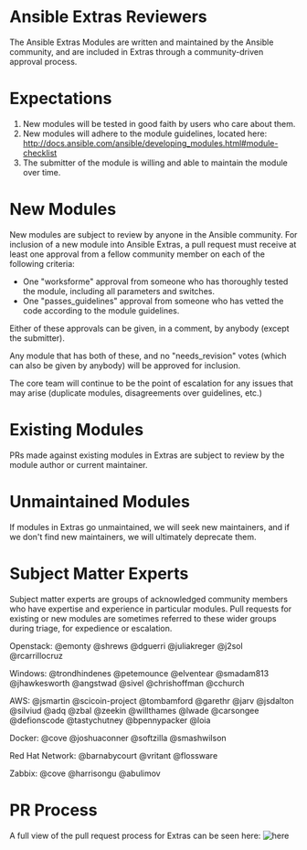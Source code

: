 Ansible Extras Reviewers
====================
The Ansible Extras Modules are written and maintained by the Ansible community, and are included in Extras through a community-driven approval process. 

Expectations
=======

1. New modules will be tested in good faith by users who care about them. 
2. New modules will adhere to the module guidelines, located here: http://docs.ansible.com/ansible/developing_modules.html#module-checklist
3. The submitter of the module is willing and able to maintain the module over time.

New Modules
=======

New modules are subject to review by anyone in the Ansible community. For inclusion of a new module into Ansible Extras, a pull request must receive at least one approval from a fellow community member on each of the following criteria:

* One "worksforme" approval from someone who has thoroughly tested the module, including all parameters and switches.
* One "passes_guidelines" approval from someone who has vetted the code according to the module guidelines.

Either of these approvals can be given, in a comment, by anybody (except the submitter).

Any module that has both of these, and no "needs_revision" votes (which can also be given by anybody) will be approved for inclusion.

The core team will continue to be the point of escalation for any issues that may arise (duplicate modules, disagreements over guidelines, etc.)

Existing Modules
=======

PRs made against existing modules in Extras are subject to review by the module author or current maintainer. 

Unmaintained Modules
=======

If modules in Extras go unmaintained, we will seek new maintainers, and if we don't find new
maintainers, we will ultimately deprecate them.

Subject Matter Experts
=======

Subject matter experts are groups of acknowledged community members who have expertise and experience in particular modules. Pull requests for existing or new modules are sometimes referred to these wider groups during triage, for expedience or escalation. 

Openstack: @emonty @shrews @dguerri @juliakreger @j2sol @rcarrillocruz

Windows: @trondhindenes @petemounce @elventear @smadam813 @jhawkesworth @angstwad @sivel @chrishoffman @cchurch

AWS: @jsmartin @scicoin-project @tombamford @garethr @jarv @jsdalton @silviud @adq @zbal @zeekin @willthames @lwade @carsongee @defionscode @tastychutney @bpennypacker @loia

Docker: @cove @joshuaconner @softzilla @smashwilson

Red Hat Network: @barnabycourt @vritant @flossware

Zabbix: @cove @harrisongu @abulimov

PR Process
=======

A full view of the pull request process for Extras can be seen here: 
![here](http://gregdek.org/extras_PR_process_2015_09.png)
